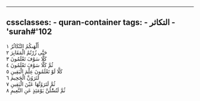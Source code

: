 
---
cssclasses:
    - quran-container
tags:
    - التكاثر
    - 'surah#'102
---

أَلْهَىكُمُ التَّكَاثُرُ  ١<br>
حَتَّى زُرْتُمُ الْمَقَابِرَ  ٢<br>
كَلَّا سَوْفَ تَعْلَمُونَ  ٣<br>
ثُمَّ كَلَّا سَوْفَ تَعْلَمُونَ  ٤<br>
كَلَّا لَوْ تَعْلَمُونَ عِلْمَ الْيَقِينِ  ٥<br>
لَتَرَوُنَّ الْجَحِيمَ  ٦<br>
ثُمَّ لَتَرَوُنَّهَا عَيْنَ الْيَقِينِ  ٧<br>
ثُمَّ لَتُسَْٔلُنَّ يَوْمَئِذٍ عَنِ النَّعِيمِ  ٨<br>
